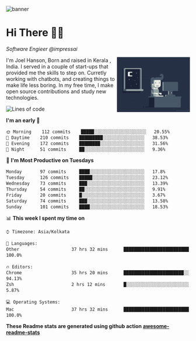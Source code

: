 ![banner](https://images.unsplash.com/photo-1464822759023-fed622ff2c3b?ixlib=rb-1.2.1&ixid=eyJhcHBfaWQiOjEyMDd9&auto=format&fit=crop&w=2250&h=500&q=80)

# Hi There 👋🏼

<em>Software Engieer @impressai</em>

<img align='right' src="https://raw.githubusercontent.com/Joel-hanson/Joel-hanson/master/e426702edf874b181aced1e2fa5c6cde.gif" width="200">
I'm Joel Hanson, Born and raised in Kerala , India. I served in a couple of start-ups that provided me the skills to step on. Curretly working with chatbots, and creating things to make life less boring. In my free time, I make open source contributions and study new technologies.


<!--START_SECTION:waka-->
![Lines of code](https://img.shields.io/badge/From%20Hello%20World%20I've%20written-15117639%20Lines%20of%20code-blue)

**I'm an early 🐤** 

```text
🌞 Morning    112 commits    █████░░░░░░░░░░░░░░░░░░░░   20.55% 
🌆 Daytime    210 commits    █████████░░░░░░░░░░░░░░░░   38.53% 
🌃 Evening    172 commits    ████████░░░░░░░░░░░░░░░░░   31.56% 
🌙 Night      51 commits     ██░░░░░░░░░░░░░░░░░░░░░░░   9.36%

```
📅 **I'm Most Productive on Tuesdays** 

```text
Monday       97 commits     ████░░░░░░░░░░░░░░░░░░░░░   17.8% 
Tuesday      126 commits    █████░░░░░░░░░░░░░░░░░░░░   23.12% 
Wednesday    73 commits     ███░░░░░░░░░░░░░░░░░░░░░░   13.39% 
Thursday     54 commits     ██░░░░░░░░░░░░░░░░░░░░░░░   9.91% 
Friday       20 commits     █░░░░░░░░░░░░░░░░░░░░░░░░   3.67% 
Saturday     74 commits     ███░░░░░░░░░░░░░░░░░░░░░░   13.58% 
Sunday       101 commits    ████░░░░░░░░░░░░░░░░░░░░░   18.53%

```


📊 **This week I spent my time on** 

```text
⌚︎ Timezone: Asia/Kolkata

💬 Languages: 
Other                    37 hrs 32 mins      █████████████████████████   100.0%

🔥 Editors: 
Chrome                   35 hrs 20 mins      ███████████████████████░░   94.13% 
Zsh                      2 hrs 12 mins       █░░░░░░░░░░░░░░░░░░░░░░░░   5.87%

💻 Operating Systems: 
Mac                      37 hrs 32 mins      █████████████████████████   100.0%

```


<!--END_SECTION:waka-->

**These Readme stats are generated using github action [awesome-readme-stats](https://github.com/anmol098/waka-readme-stats)**
